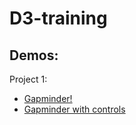 # D3-training

## Demos:

Project 1:
* [Gapminder!](https://ricardor.github.io/D3-training/Udemy_course/5.10.0/index.html)
* [Gapminder with controls](https://ricardor.github.io/Udemy_course/6.xx/index.html)
